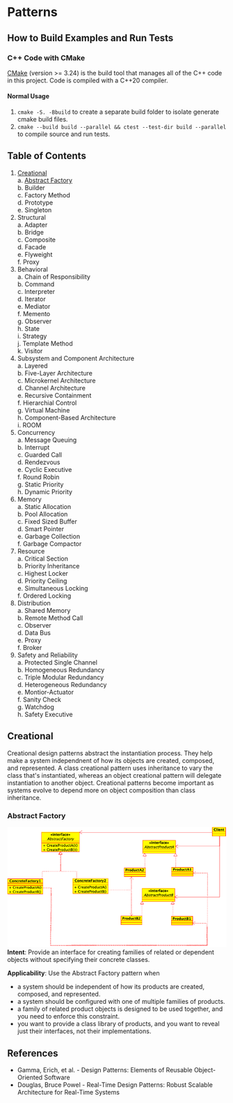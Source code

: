 # Patterns

## How to Build Examples and Run Tests
### C++ Code with CMake
[CMake](https://cmake.org/) (version >= 3.24) is the build tool that manages all of the C++
code in this project. Code is compiled with a C++20 compiler.

#### Normal Usage
1. `cmake -S. -Bbuild` to create a separate build folder to isolate generate cmake build
files. 
2. `cmake --build build --parallel && ctest --test-dir build --parallel` to compile source and run tests.  

## Table of Contents
1. [Creational](#creational) \
a. [Abstract Factory](#abstract-factory) \
b. Builder \
c. Factory Method \
d. Prototype \
e. Singleton 
2. Structural \
a. Adapter \
b. Bridge \
c. Composite \
d. Facade \
e. Flyweight \
f. Proxy 
3. Behavioral \
a. Chain of Responsibility \
b. Command \
c. Interpreter \
d. Iterator \
e. Mediator \
f. Memento \
g. Observer \
h. State \
i. Strategy \
j. Template Method \
k. Visitor
4. Subsystem and Component Architecture \
a. Layered \
b. Five-Layer Architecture \
c. Microkernel Architecture \
d. Channel Architecture \
e. Recursive Containment \
f. Hierarchial Control \
g. Virtual Machine \
h. Component-Based Architecture \
i. ROOM 
5. Concurrency \
a. Message Queuing \
b. Interrupt \
c. Guarded Call \
d. Rendezvous \
e. Cyclic Executive \
f. Round Robin \
g. Static Priority \
h. Dynamic Priority 
6. Memory \
a. Static Allocation \
b. Pool Allocation \
c. Fixed Sized Buffer \
d. Smart Pointer \
e. Garbage Collection \
f. Garbage Compactor
7. Resource \
a. Critical Section \
b. Priority Inheritance \
c. Highest Locker \
d. Priority Ceiling \
e. Simultaneous Locking \
f. Ordered Locking 
8. Distribution \
a. Shared Memory \
b. Remote Method Call \
c. Observer \
d. Data Bus \
e. Proxy \
f. Broker 
9. Safety and Reliability \
a. Protected Single Channel \
b. Homogeneous Redundancy \
c. Triple Modular Redundancy \
d. Heterogeneous Redundancy \
e. Montior-Actuator \
f. Sanity Check \
g. Watchdog \
h. Safety Executive

## Creational 
Creational design patterns abstract the instantiation process. They help make a 
system independnent of how its objects are created, composed, and represented. A 
class creational pattern uses inheritance to vary the class that's instantiated,
whereas an object creational pattern will delegate instantiation to another 
object. Creational patterns become important as systems evolve to depend more
on object composition than class inheritance.

### Abstract Factory
![](img/abstract-factory.png)
**Intent**: Provide an interface for creating families of related or dependent
objects without specifying their concrete classes.
	
**Applicability**: Use the Abstract Factory pattern when
- a system should be independent of how its products are created, composed, and represented.
- a system should be configured with one of multiple families of products.
- a family of related product objects is designed to be used together, and you need to enforce this constraint.
- you want to provide a class library of products, and you want to reveal just their interfaces, not their implementations.

## References 
* Gamma, Erich, et al. - Design Patterns: Elements of Reusable Object-Oriented 
Software
* Douglas, Bruce Powel - Real-Time Design Patterns: Robust Scalable Architecture 
for Real-Time Systems
